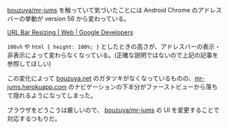 [bouzuya/mr-jums][] を触っていて気づいたことには Android Chrome のアドレスバーの挙動が version 56 から変わっている。

[URL Bar Resizing  |  Web  |  Google Developers](https://developers.google.com/web/updates/2016/12/url-bar-resizing)

`100vh` や `html { height: 100%; }` としたときの高さが、アドレスバーの表示・非表示によって変わらなくなっている。(正確な説明ではないので上記の記事を参照してほしい)

この変化によって [bouzuya.net](http://bouzuya.net) のガタツキがなくなっているものの、[mr-jums.herokuapp.com](http://mr-jums.herokuapp.com) のナビゲーションの下半分がファーストビューから落ちて隠れるようになってしまった。

ブラウザをどうこうは厳しいので、 [bouzuya/mr-jums][] の UI を変更することで対応するつもりだ。

[bouzuya/mr-jums]: https://github.com/bouzuya/mr-jums
